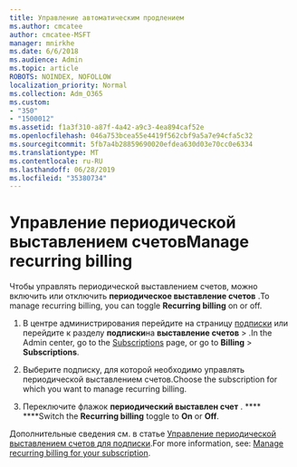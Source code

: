 ```yaml
---
title: Управление автоматическим продлением
ms.author: cmcatee
author: cmcatee-MSFT
manager: mnirkhe
ms.date: 6/6/2018
ms.audience: Admin
ms.topic: article
ROBOTS: NOINDEX, NOFOLLOW
localization_priority: Normal
ms.collection: Adm_O365
ms.custom:
- "350"
- "1500012"
ms.assetid: f1a3f310-a87f-4a42-a9c3-4ea894caf52e
ms.openlocfilehash: 046a753bcea55e4419f562cbf9a5a7e94cfa5c32
ms.sourcegitcommit: 5fb7a4b28859690020efdea630d03e70cc0e6334
ms.translationtype: MT
ms.contentlocale: ru-RU
ms.lasthandoff: 06/28/2019
ms.locfileid: "35380734"
---
```

# <a name="manage-recurring-billing"></a><span data-ttu-id="b82c9-102">Управление периодической выставлением счетов</span><span class="sxs-lookup"><span data-stu-id="b82c9-102">Manage recurring billing</span></span>

<span data-ttu-id="b82c9-103">Чтобы управлять периодической выставлением счетов, можно включить или отключить **периодическое выставление счетов** .</span><span class="sxs-lookup"><span data-stu-id="b82c9-103">To manage recurring billing, you can toggle **Recurring billing** on or off.</span></span>
  
1. <span data-ttu-id="b82c9-104">В центре администрирования перейдите на страницу [подписки](https://go.microsoft.com/fwlink/p/?linkid=842054) или перейдите к разделу **подписки**на **выставление счетов** \> .</span><span class="sxs-lookup"><span data-stu-id="b82c9-104">In the Admin center, go to the [Subscriptions](https://go.microsoft.com/fwlink/p/?linkid=842054) page, or go to **Billing** \> **Subscriptions**.</span></span>

2. <span data-ttu-id="b82c9-105">Выберите подписку, для которой необходимо управлять периодической выставлением счетов.</span><span class="sxs-lookup"><span data-stu-id="b82c9-105">Choose the subscription for which you want to manage recurring billing.</span></span>

3. <span data-ttu-id="b82c9-106">Переключите флажок **периодический выставлен счет** . \*\*\*\* \*\*\*\*</span><span class="sxs-lookup"><span data-stu-id="b82c9-106">Switch the **Recurring billing** toggle to **On** or **Off**.</span></span>

<span data-ttu-id="b82c9-107">Дополнительные сведения см. в статье [Управление периодической выставлением счетов для подписки](https://support.office.com/article/8d83b530-f4ca-47f6-a666-e5791cbacc7e).</span><span class="sxs-lookup"><span data-stu-id="b82c9-107">For more information, see: [Manage recurring billing for your subscription](https://support.office.com/article/8d83b530-f4ca-47f6-a666-e5791cbacc7e).</span></span>
  